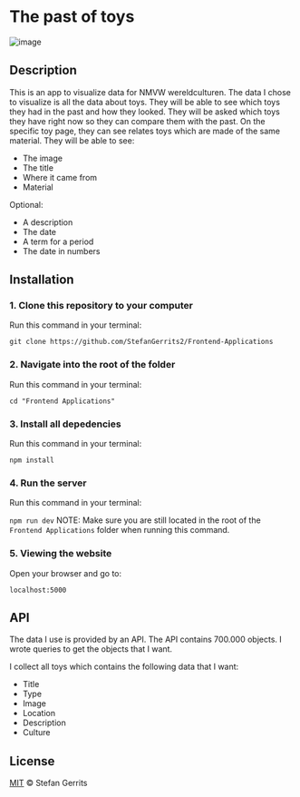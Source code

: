 # The past of toys

![image](https://user-images.githubusercontent.com/45566396/67085227-bbd5f980-f19e-11e9-90d9-f1f35716f07d.png)

## Description

This is an app to visualize data for NMVW wereldculturen. The data I chose to visualize is all the data about toys. They will be able to see which toys they had in the past and how they looked. They will be asked which toys they have right now so they can compare them with the past. On the specific toy page, they can see relates toys which are made of the same material. They will be able to see:

* The image
* The title
* Where it came from
* Material

Optional:

* A description
* The date
 * A term for a period
 * The date in numbers

## Installation

### 1. Clone this repository to your computer
Run this command in your terminal:

`git clone https://github.com/StefanGerrits2/Frontend-Applications`
### 2. Navigate into the root of the folder
Run this command in your terminal:

`cd "Frontend Applications"`
### 3. Install all depedencies
Run this command in your terminal:

`npm install`
### 4. Run the server
Run this command in your terminal:

`npm run dev`
NOTE: Make sure you are still located in the root of the `Frontend Applications` folder when running this command.

### 5. Viewing the website
Open your browser and go to:

`localhost:5000`

## API

The data I use is provided by an API. The API contains 700.000 objects. I wrote queries to get the objects that I want. 

I collect all toys which contains the following data that I want:

* Title
* Type
* Image
* Location
* Description
* Culture

## License

[MIT](https://github.com/StefanGerrits2/Frontend-Applications/blob/master/LICENSE.txt) © Stefan Gerrits